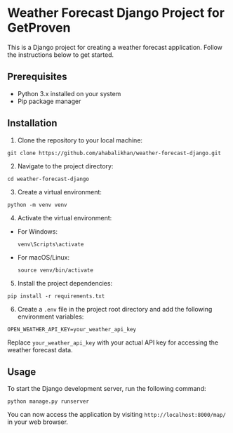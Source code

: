 # Weather Forecast Django Project for GetProven

This is a Django project for creating a weather forecast application. Follow the instructions below to get started.

## Prerequisites

- Python 3.x installed on your system
- Pip package manager

## Installation

1. Clone the repository to your local machine:

  ```shell
  git clone https://github.com/ahabalikhan/weather-forecast-django.git
  ```

2. Navigate to the project directory:

  ```shell
  cd weather-forecast-django
  ```

3. Create a virtual environment:

  ```shell
  python -m venv venv
  ```

4. Activate the virtual environment:

  - For Windows:

    ```shell
    venv\Scripts\activate
    ```

  - For macOS/Linux:

    ```shell
    source venv/bin/activate
    ```

5. Install the project dependencies:

  ```shell
  pip install -r requirements.txt
  ```

6. Create a `.env` file in the project root directory and add the following environment variables:

  ```plaintext
  OPEN_WEATHER_API_KEY=your_weather_api_key
  ```

  Replace `your_weather_api_key` with your actual API key for accessing the weather forecast data.

## Usage

To start the Django development server, run the following command:

```shell
python manage.py runserver
```

You can now access the application by visiting `http://localhost:8000/map/` in your web browser.
